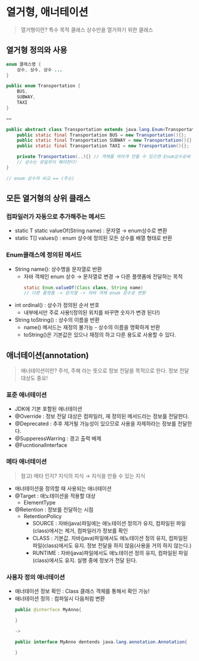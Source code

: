 # 열거형, 애너테이션

> 열거형이란?
> 특수 목적 클래스
> 상수만을 열거하기 위한 클래스

## 열거형 정의와 사용

```java
enum 클래스명 {
	상수, 상수, 상수 ...
}
```

```java
public enum Transportation {
    BUS,
    SUBWAY,
    TAXI
}

==

public abstract class Transportation extends java.lang.Enum<Transportation> {
	public static final Transportation BUS = new Transportation(){};
	public static final Transportation SUBWAY = new Transportation(){};
	public static final Transportation TAXI = new Transportation(){};

	private Transportation(..){} // 객체를 여러개 만들 수 있으면 Enum상수로써 역할이 불가
	// 상수는 유일무이 해야한다!
}

// enum 상수의 비교 == (주소)
```

## 모든 열거형의 상위 클래스

### 컴파일러가 자동으로 추가해주는 메서드

- static T static valueOf(String name) : 문자열 → enum상수로 변환
- static T[] values() : enum 상수에 정의된 모든 상수를 배열 형태로 반환

### Enum클래스에 정의된 메서드

- String name(): 상수명을 문자열로 반환
  - 자바 객체인 enum 상수 → 문자열로 변경 → 다른 플랫폼에 전달하는 목적
    ```java
    static Enum.valueOf(Class class, String name)
    // 다른 플랫폼 -> 문자열 -> 자바 객체 enum 상수로 변환
    ```
- int ordinal() : 상수가 정의된 순서 번호
  - 내부에서만 주로 사용!(정의된 위치를 바꾸면 숫자가 변경 된다!)
- String toString() : 상수의 이름을 반환
  - name() 메서드는 재정의 불가능 - 상수의 이름을 명확하게 반환
  - toString()은 기본값은 있으나 재정의 하고 다른 용도로 사용할 수 있다.

## 애너테이션(annotation)

> 애너테이션이란?
> 주석, 주해 라는 뜻으로 정보 전달을 목적으로 한다. 정보 전달 대상도 중요!

### 표준 애너테이션

- JDK에 기본 포함된 애너테이션
- @Override : 정보 전달 대상은 컴파일러, 재 정의된 메서드라는 정보를 전달한다.
- @Deprecated : 추후 제거될 가능성이 있으므로 사용을 자제하라는 정보를 전달한다.
- @SupperessWarring : 경고 출력 배제
- @FucntionalInterface

### 메타 애너테이션

> 참고)
> 메타 인지? 지식의 지식 → 지식을 만들 수 있는 지식

- 애너테이션을 정의할 때 사용되는 애너테이션
- @Target : 애노테이션을 적용할 대상
  - ElementType
- @Retention : 정보를 전달하는 시점
  - RetentionPolicy
    - SOURCE : 자바(java)파일에는 애노테이션 정의가 유지, 컴파일된 파일(class)에서는 제거, 컴파일러가 정보를 확인
    - CLASS : 기본값. 자바(java)파일에서도 애노테이션 정의 유지, 컴파일된 파일(class)에서도 유지. 정보 전달을 하지 않음(사용을 거의 하지 않는다.)
    - RUNTIME : 자바(java)파일에서도 애노테이션 정의 유지, 컴파일된 파일(class)에서도 유지. 실행 중에 정보가 전달 된다.

### 사용자 정의 애너테이션

- 애너테이션 정보 확인 : Class 클래스 객체를 통해서 확인 가능!
- 애너테이션 정의 : 컴파일시 다음처럼 변환
  ```java
  public @interface MyAnno{

  }

  ->

  public interface MyAnno dentends java.lang.annotation.Annotation{

  }
  ```
